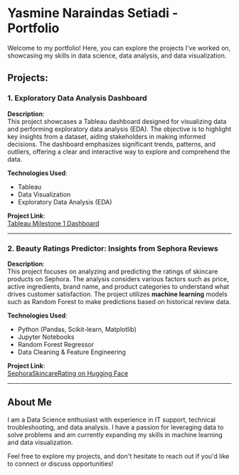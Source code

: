# Yasmine Naraindas Setiadi - Portfolio

Welcome to my portfolio! Here, you can explore the projects I’ve worked on, showcasing my skills in data science, data analysis, and data visualization.

## Projects:

### 1. **Exploratory Data Analysis Dashboard**
**Description**:  
This project showcases a Tableau dashboard designed for visualizing data and performing exploratory data analysis (EDA). The objective is to highlight key insights from a dataset, aiding stakeholders in making informed decisions. The dashboard emphasizes significant trends, patterns, and outliers, offering a clear and interactive way to explore and comprehend the data.

**Technologies Used**:  
- Tableau  
- Data Visualization  
- Exploratory Data Analysis (EDA)

**Project Link**:  
[Tableau Milestone 1 Dashboard](https://public.tableau.com/app/profile/yasmine.setiadi/viz/Milestone1_17345206744000/Dashboard1)

---

### 2. **Beauty Ratings Predictor: Insights from Sephora Reviews**  
**Description**:  
This project focuses on analyzing and predicting the ratings of skincare products on Sephora. The analysis considers various factors such as price, active ingredients, brand name, and product categories to understand what drives customer satisfaction. The project utilizes **machine learning** models such as Random Forest to make predictions based on historical review data.

**Technologies Used**:  
- Python (Pandas, Scikit-learn, Matplotlib)  
- Jupyter Notebooks  
- Random Forest Regressor  
- Data Cleaning & Feature Engineering

**Project Link**:  
[SephoraSkincareRating on Hugging Face](https://huggingface.co/spaces/yasminenaraindas/SephoraSkincareRating)

---

## About Me  
I am a Data Science enthusiast with experience in IT support, technical troubleshooting, and data analysis. I have a passion for leveraging data to solve problems and am currently expanding my skills in machine learning and data visualization.

Feel free to explore my projects, and don't hesitate to reach out if you'd like to connect or discuss opportunities!
